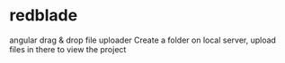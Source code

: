 # redblade
angular drag &amp; drop file uploader
Create a folder on local server, upload files in there to view the project
